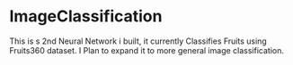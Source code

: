 # ImageClassification
This is s 2nd Neural Network i built, it currently Classifies Fruits using Fruits360 dataset. I Plan to expand it to more general image classification. 
